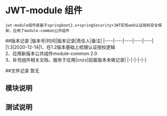 # JWT-module 组件
    jwt-module组件是基于springboot2.x+springSecurity+JWT实现web认证授权安全框架，应用了module-common公共组件
   

##版本记录
|版本号|时间|版本记录|责任人|备注|
|----|----|----|----|----|
|1.3|2020-12-14|1、在1.2版本基础上梳理认证授权逻辑<br> 2、应用新版本公共组件module-common 2.0 <br> 3、补充组件相关文档，服务于应用|cnzz|前面版本未做记录|
|-|-|-|-|-|

##文件记录
暂无

## 模块说明


## 测试说明
   